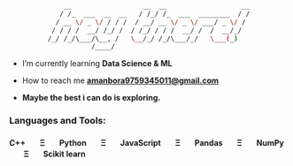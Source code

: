 <div align="center">
    
```bash
    __                  __  __                   __
   / /_  ___  __  __   / /_/ /_  ___  ________  / /
  / __ \/ _ \/ / / /  / __/ __ \/ _ \/ ___/ _ \/ / 
 / / / /  __/ /_/ /  / /_/ / / /  __/ /  /  __/_/  
/_/ /_/\___/\__, /   \__/_/ /_/\___/_/   \___(_)   
           /____/                                  
```
</div >

- I’m currently learning **Data Science & ML**

- How to reach me **amanbora9759345011@gmail.com**

-  **Maybe the best i can do is exploring.**



<h3 align="left">Languages and Tools:</h3>
<h4 align="left"> C++ㅤㅤΞㅤㅤPythonㅤㅤΞㅤㅤJavaScriptㅤㅤΞㅤㅤPandasㅤㅤΞㅤㅤNumPyㅤㅤΞㅤㅤScikit learn </h4>
  
</p>
